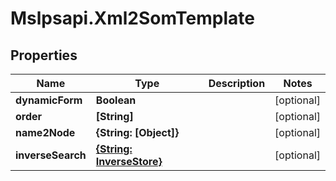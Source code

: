 # Mslpsapi.Xml2SomTemplate

## Properties
Name | Type | Description | Notes
------------ | ------------- | ------------- | -------------
**dynamicForm** | **Boolean** |  | [optional] 
**order** | **[String]** |  | [optional] 
**name2Node** | **{String: [Object]}** |  | [optional] 
**inverseSearch** | [**{String: InverseStore}**](InverseStore.md) |  | [optional] 


